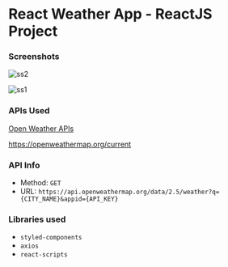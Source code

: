 # React Weather App - ReactJS Project

### Screenshots

![ss2](https://user-images.githubusercontent.com/59303660/137640700-4ff9c5f3-9ad7-49cd-abd1-359c0c20c1dc.jpg)



![ss1](https://user-images.githubusercontent.com/59303660/137640712-d8a30a9e-fd49-4c51-bdb8-e0b7ad72bf24.jpg)

### APIs Used
[Open Weather APIs](https://openweathermap.org/)

https://openweathermap.org/current

### API Info
* Method: `GET`
* URL: `https://api.openweathermap.org/data/2.5/weather?q={CITY_NAME}&appid={API_KEY}`



### Libraries used
* `styled-components`
* `axios`
* `react-scripts`


